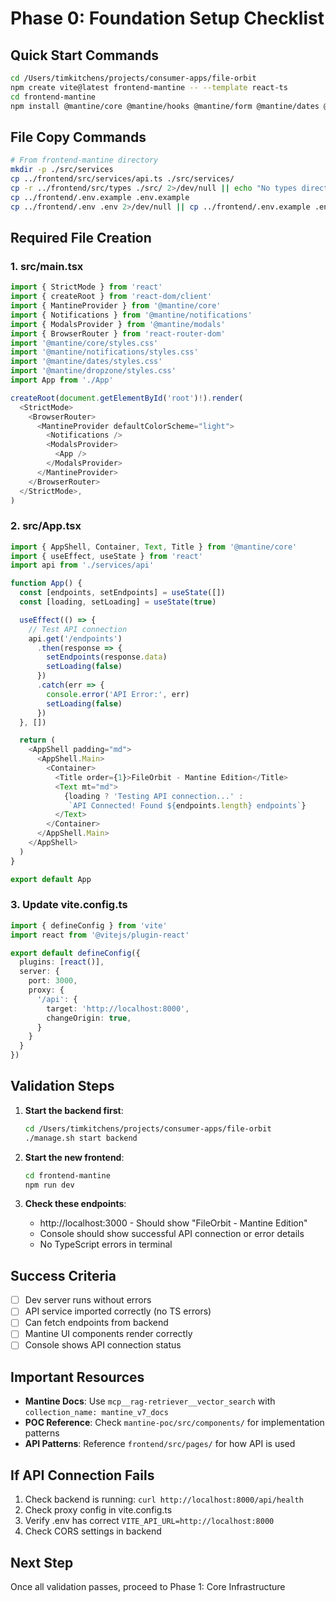 # Phase 0: Foundation Setup Checklist

## Quick Start Commands
```bash
cd /Users/timkitchens/projects/consumer-apps/file-orbit
npm create vite@latest frontend-mantine -- --template react-ts
cd frontend-mantine
npm install @mantine/core @mantine/hooks @mantine/form @mantine/dates @mantine/notifications @mantine/modals @mantine/dropzone @tabler/icons-react dayjs react-router-dom axios
```

## File Copy Commands
```bash
# From frontend-mantine directory
mkdir -p ./src/services
cp ../frontend/src/services/api.ts ./src/services/
cp -r ../frontend/src/types ./src/ 2>/dev/null || echo "No types directory found"
cp ../frontend/.env.example .env.example
cp ../frontend/.env .env 2>/dev/null || cp ../frontend/.env.example .env
```

## Required File Creation

### 1. src/main.tsx
```typescript
import { StrictMode } from 'react'
import { createRoot } from 'react-dom/client'
import { MantineProvider } from '@mantine/core'
import { Notifications } from '@mantine/notifications'
import { ModalsProvider } from '@mantine/modals'
import { BrowserRouter } from 'react-router-dom'
import '@mantine/core/styles.css'
import '@mantine/notifications/styles.css'
import '@mantine/dates/styles.css'
import '@mantine/dropzone/styles.css'
import App from './App'

createRoot(document.getElementById('root')!).render(
  <StrictMode>
    <BrowserRouter>
      <MantineProvider defaultColorScheme="light">
        <Notifications />
        <ModalsProvider>
          <App />
        </ModalsProvider>
      </MantineProvider>
    </BrowserRouter>
  </StrictMode>,
)
```

### 2. src/App.tsx
```typescript
import { AppShell, Container, Text, Title } from '@mantine/core'
import { useEffect, useState } from 'react'
import api from './services/api'

function App() {
  const [endpoints, setEndpoints] = useState([])
  const [loading, setLoading] = useState(true)

  useEffect(() => {
    // Test API connection
    api.get('/endpoints')
      .then(response => {
        setEndpoints(response.data)
        setLoading(false)
      })
      .catch(err => {
        console.error('API Error:', err)
        setLoading(false)
      })
  }, [])

  return (
    <AppShell padding="md">
      <AppShell.Main>
        <Container>
          <Title order={1}>FileOrbit - Mantine Edition</Title>
          <Text mt="md">
            {loading ? 'Testing API connection...' : 
             `API Connected! Found ${endpoints.length} endpoints`}
          </Text>
        </Container>
      </AppShell.Main>
    </AppShell>
  )
}

export default App
```

### 3. Update vite.config.ts
```typescript
import { defineConfig } from 'vite'
import react from '@vitejs/plugin-react'

export default defineConfig({
  plugins: [react()],
  server: {
    port: 3000,
    proxy: {
      '/api': {
        target: 'http://localhost:8000',
        changeOrigin: true,
      }
    }
  }
})
```

## Validation Steps

1. **Start the backend first**:
   ```bash
   cd /Users/timkitchens/projects/consumer-apps/file-orbit
   ./manage.sh start backend
   ```

2. **Start the new frontend**:
   ```bash
   cd frontend-mantine
   npm run dev
   ```

3. **Check these endpoints**:
   - http://localhost:3000 - Should show "FileOrbit - Mantine Edition"
   - Console should show successful API connection or error details
   - No TypeScript errors in terminal

## Success Criteria
- [ ] Dev server runs without errors
- [ ] API service imported correctly (no TS errors)
- [ ] Can fetch endpoints from backend
- [ ] Mantine UI components render correctly
- [ ] Console shows API connection status

## Important Resources
- **Mantine Docs**: Use `mcp__rag-retriever__vector_search` with `collection_name: mantine_v7_docs`
- **POC Reference**: Check `mantine-poc/src/components/` for implementation patterns
- **API Patterns**: Reference `frontend/src/pages/` for how API is used

## If API Connection Fails
1. Check backend is running: `curl http://localhost:8000/api/health`
2. Check proxy config in vite.config.ts
3. Verify .env has correct `VITE_API_URL=http://localhost:8000`
4. Check CORS settings in backend

## Next Step
Once all validation passes, proceed to Phase 1: Core Infrastructure
